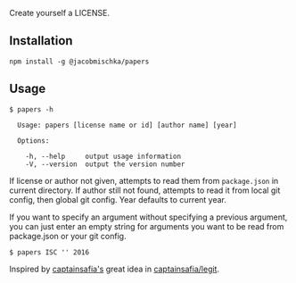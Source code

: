Create yourself a LICENSE.

## Installation

```shell
npm install -g @jacobmischka/papers
```

## Usage

```shell
$ papers -h

  Usage: papers [license name or id] [author name] [year]

  Options:

    -h, --help     output usage information
    -V, --version  output the version number
```

If license or author not given, attempts to read them from `package.json` in current directory.
If author still not found, attempts to read it from local git config, then global git config.
Year defaults to current year.



If you want to specify an argument without specifying a previous argument, you can just enter an empty string for arguments you want to be read from package.json or your git config.

```shell
$ papers ISC '' 2016
```

Inspired by [captainsafia's][captainsafia] great idea in [captainsafia/legit][legit].

[captainsafia]: https://github.com/captainsafia
[legit]: https://github.com/captainsafia/legit
